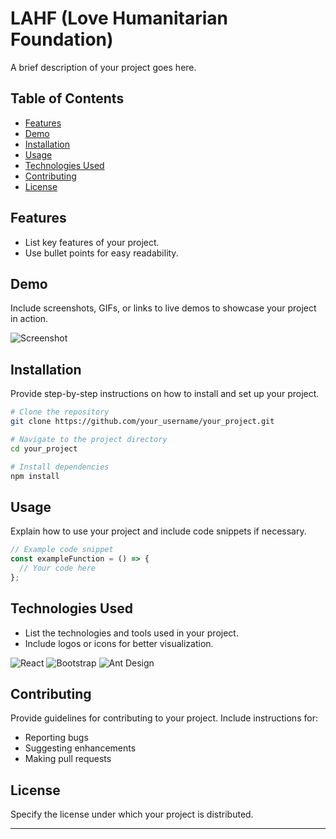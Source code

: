 

# LAHF (Love Humanitarian Foundation)

A brief description of your project goes here.

## Table of Contents

- [Features](#features)
- [Demo](#demo)
- [Installation](#installation)
- [Usage](#usage)
- [Technologies Used](#technologies-used)
- [Contributing](#contributing)
- [License](#license)

## Features

- List key features of your project.
- Use bullet points for easy readability.

## Demo

Include screenshots, GIFs, or links to live demos to showcase your project in action.

![Screenshot](link_to_screenshot)

## Installation

Provide step-by-step instructions on how to install and set up your project.

```bash
# Clone the repository
git clone https://github.com/your_username/your_project.git

# Navigate to the project directory
cd your_project

# Install dependencies
npm install
```

## Usage

Explain how to use your project and include code snippets if necessary.

```javascript
// Example code snippet
const exampleFunction = () => {
  // Your code here
};
```

## Technologies Used

- List the technologies and tools used in your project.
- Include logos or icons for better visualization.

![React](link_to_react_logo) ![Bootstrap](link_to_bootstrap_logo) ![Ant Design](link_to_ant_design_logo)

## Contributing

Provide guidelines for contributing to your project.
Include instructions for:
- Reporting bugs
- Suggesting enhancements
- Making pull requests

## License

Specify the license under which your project is distributed.

---

